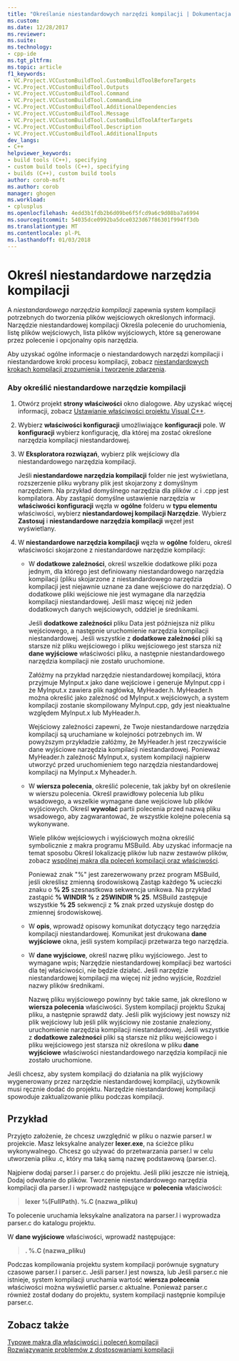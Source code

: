 ```yaml
---
title: "Określanie niestandardowych narzędzi kompilacji | Dokumentacja firmy Microsoft"
ms.custom: 
ms.date: 12/28/2017
ms.reviewer: 
ms.suite: 
ms.technology:
- cpp-ide
ms.tgt_pltfrm: 
ms.topic: article
f1_keywords:
- VC.Project.VCCustomBuildTool.CustomBuildToolBeforeTargets
- VC.Project.VCCustomBuildTool.Outputs
- VC.Project.VCCustomBuildTool.Command
- VC.Project.VCCustomBuildTool.CommandLine
- VC.Project.VCCustomBuildTool.AdditionalDependencies
- VC.Project.VCCustomBuildTool.Message
- VC.Project.VCCustomBuildTool.CustomBuildToolAfterTargets
- VC.Project.VCCustomBuildTool.Description
- VC.Project.VCCustomBuildTool.AdditionalInputs
dev_langs:
- C++
helpviewer_keywords:
- build tools (C++), specifying
- custom build tools (C++), specifying
- builds (C++), custom build tools
author: corob-msft
ms.author: corob
manager: ghogen
ms.workload:
- cplusplus
ms.openlocfilehash: 4edd3b1fdb2b6d09be6f5fcd9a6c9d08ba7a6994
ms.sourcegitcommit: 54035dce0992ba5dce0323d67f86301f994ff3db
ms.translationtype: MT
ms.contentlocale: pl-PL
ms.lasthandoff: 01/03/2018
---
```

# <a name="specify-custom-build-tools"></a>Określ niestandardowe narzędzia kompilacji

A *niestandardowego narzędzia kompilacji* zapewnia system kompilacji potrzebnych do tworzenia plików wejściowych określonych informacji. Narzędzie niestandardowej kompilacji Określa polecenie do uruchomienia, listę plików wejściowych, lista plików wyjściowych, które są generowane przez polecenie i opcjonalny opis narzędzia.

Aby uzyskać ogólne informacje o niestandardowych narzędzi kompilacji i niestandardowe kroki procesu kompilacji, zobacz [niestandardowych krokach kompilacji zrozumienia i tworzenie zdarzenia](../ide/understanding-custom-build-steps-and-build-events.md).

### <a name="to-specify-a-custom-build-tool"></a>Aby określić niestandardowe narzędzie kompilacji

1. Otwórz projekt **strony właściwości** okno dialogowe. Aby uzyskać więcej informacji, zobacz [Ustawianie właściwości projektu Visual C++](../ide/working-with-project-properties.md).

1. Wybierz **właściwości konfiguracji** umożliwiające **konfiguracji** pole. W **konfiguracji** wybierz konfigurację, dla której ma zostać określone narzędzia kompilacji niestandardowej.

1. W **Eksploratora rozwiązań**, wybierz plik wejściowy dla niestandardowego narzędzia kompilacji.

   Jeśli **niestandardowe narzędzia kompilacji** folder nie jest wyświetlana, rozszerzenie pliku wybrany plik jest skojarzony z domyślnym narzędziem. Na przykład domyślnego narzędzia dla plików .c i .cpp jest kompilatora. Aby zastąpić domyślne ustawienie narzędzia w **właściwości konfiguracji** węzła w **ogólne** folderu w **typu elementu** właściwości, wybierz **niestandardowej kompilacji Narzędzie**. Wybierz **Zastosuj** i **niestandardowe narzędzia kompilacji** węzeł jest wyświetlany.

1. W **niestandardowe narzędzia kompilacji** węzła w **ogólne** folderu, określ właściwości skojarzone z niestandardowe narzędzie kompilacji:

   - W **dodatkowe zależności**, określ wszelkie dodatkowe pliki poza jednym, dla którego jest definiowany niestandardowego narzędzia kompilacji (pliku skojarzone z niestandardowego narzędzia kompilacji jest niejawnie uznane za dane wejściowe do narzędzia). O dodatkowe pliki wejściowe nie jest wymagane dla narzędzia kompilacji niestandardowej. Jeśli masz więcej niż jeden dodatkowych danych wejściowych, oddziel je średnikami.

      Jeśli **dodatkowe zależności** pliku Data jest późniejsza niż pliku wejściowego, a następnie uruchomienie narzędzia kompilacji niestandardowej. Jeśli wszystkie z **dodatkowe zależności** pliki są starsze niż pliku wejściowego i pliku wejściowego jest starsza niż **dane wyjściowe** właściwości pliku, a następnie niestandardowego narzędzia kompilacji nie zostało uruchomione.

      Załóżmy na przykład narzędzie niestandardowej kompilacji, która przyjmuje MyInput.x jako dane wejściowe i generuje MyInput.cpp i że MyInput.x zawiera plik nagłówka, MyHeader.h. MyHeader.h można określić jako zależność od MyInput.x wejściowych, a system kompilacji zostanie skompilowany MyInput.cpp, gdy jest nieaktualne względem MyInput.x lub MyHeader.h.

      Wejściowy zależności zapewni, że Twoje niestandardowe narzędzia kompilacji są uruchamiane w kolejności potrzebnych im. W powyższym przykładzie załóżmy, że MyHeader.h jest rzeczywiście dane wyjściowe narzędzia kompilacji niestandardowej. Ponieważ MyHeader.h zależność MyInput.x, system kompilacji najpierw utworzyć przed uruchomieniem tego narzędzia niestandardowej kompilacji na MyInput.x Myheader.h.

   - W **wiersza polecenia**, określić polecenie, tak jakby był on określenie w wierszu polecenia. Określ prawidłowy polecenia lub pliku wsadowego, a wszelkie wymagane dane wejściowe lub plików wyjściowych. Określ **wywołać** partii polecenia przed nazwą pliku wsadowego, aby zagwarantować, że wszystkie kolejne polecenia są wykonywane.

      Wiele plików wejściowych i wyjściowych można określić symbolicznie z makra programu MSBuild. Aby uzyskać informacje na temat sposobu Określ lokalizację plików lub nazw zestawów plików, zobacz [wspólnej makra dla poleceń kompilacji oraz właściwości](../ide/common-macros-for-build-commands-and-properties.md).

      Ponieważ znak "%" jest zarezerwowany przez program MSBuild, jeśli określisz zmienną środowiskową Zastąp każdego  **%**  ucieczki znaku o **% 25** szesnastkowa sekwencja unikowa. Na przykład zastąpić **% WINDIR %** z **25WINDIR % 25**. MSBuild zastępuje wszystkie **% 25** sekwencji z  **%**  znak przed uzyskuje dostęp do zmiennej środowiskowej.

   - W **opis**, wprowadź opisowy komunikat dotyczący tego narzędzia kompilacji niestandardowej. Komunikat jest drukowana **dane wyjściowe** okna, jeśli system kompilacji przetwarza tego narzędzia.

   - W **dane wyjściowe**, określ nazwę pliku wyjściowego. Jest to wymagane wpis; Narzędzie niestandardowej kompilacji bez wartości dla tej właściwości, nie będzie działać. Jeśli narzędzie niestandardowej kompilacji ma więcej niż jedno wyjście, Rozdziel nazwy plików średnikami.

      Nazwę pliku wyjściowego powinny być takie same, jak określono w **wiersza polecenia** właściwości. System kompilacji projektu Szukaj pliku, a następnie sprawdź daty. Jeśli plik wyjściowy jest nowszy niż plik wejściowy lub jeśli plik wyjściowy nie zostanie znaleziony, uruchomienie narzędzia kompilacji niestandardowej. Jeśli wszystkie z **dodatkowe zależności** pliki są starsze niż pliku wejściowego i pliku wejściowego jest starsza niż określona w pliku **dane wyjściowe** właściwości niestandardowego narzędzia kompilacji nie zostało uruchomione.

Jeśli chcesz, aby system kompilacji do działania na plik wyjściowy wygenerowany przez narzędzie niestandardowej kompilacji, użytkownik musi ręcznie dodać do projektu. Narzędzie niestandardowej kompilacji spowoduje zaktualizowanie pliku podczas kompilacji.

## <a name="example"></a>Przykład

Przyjęto założenie, że chcesz uwzględnić w pliku o nazwie parser.l w projekcie. Masz leksykalne analyzer **lexer.exe**, na ścieżce pliku wykonywalnego. Chcesz go używać do przetwarzania parser.l w celu utworzenia pliku .c, który ma taką samą nazwę podstawową (parser.c).

Najpierw dodaj parser.l i parser.c do projektu. Jeśli pliki jeszcze nie istnieją, Dodaj odwołanie do plików. Tworzenie niestandardowego narzędzia kompilacji dla parser.l i wprowadź następujące w **polecenia** właściwości:

> **lexer %(FullPath). \%.C (nazwa_pliku)**

To polecenie uruchamia leksykalne analizatora na parser.l i wyprowadza parser.c do katalogu projektu.

W **dane wyjściowe** właściwości, wprowadź następujące:

> **. \%.C (nazwa_pliku)**

Podczas kompilowania projektu system kompilacji porównuje sygnatury czasowe parser.l i parser.c. Jeśli parser.l jest nowsza, lub Jeśli parser.c nie istnieje, system kompilacji uruchamia wartość **wiersza polecenia** właściwości można wyświetlić parser.c aktualne. Ponieważ parser.c również został dodany do projektu, system kompilacji następnie kompiluje parser.c.

## <a name="see-also"></a>Zobacz także

[Typowe makra dla właściwości i poleceń kompilacji](../ide/common-macros-for-build-commands-and-properties.md)  
[Rozwiązywanie problemów z dostosowaniami kompilacji](../ide/troubleshooting-build-customizations.md)  
